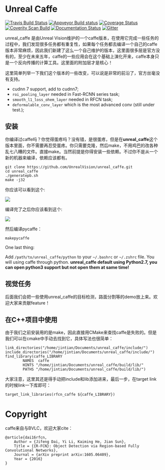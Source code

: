 # Unreal Caffe

[![Travis Build Status](https://travis-ci.org/uglide/RedisDesktopManager.svg?branch=0.9)](https://travis-ci.org/uglide/RedisDesktopManager) 
[![Appveyor Build status](https://ci.appveyor.com/api/projects/status/91mj2ge0lxjf693c/branch/0.9?svg=true)](https://ci.appveyor.com/project/uglide/redisdesktopmanager/branch/0.9)
[![Coverage Status](https://coveralls.io/repos/uglide/RedisDesktopManager/badge.svg?branch=0.9)](https://coveralls.io/r/uglide/RedisDesktopManager?branch=0.9)
[![Coverity Scan Build](https://scan.coverity.com/projects/3548/badge.svg)](https://scan.coverity.com/projects/3548)
[![Documentation Status](https://readthedocs.org/projects/redisdesktopmanager/badge/?version=latest)](http://docs.redisdesktop.com/en/latest/?badge=latest)
[![Gitter](https://badges.gitter.im/Join%20Chat.svg)](https://gitter.im/uglide/RedisDesktopManager)





unreal_caffe 是由Unreal Vision维护的一个caffe版本，在使用它完成一些任务的过程中，我们发现很多任务都有重复性，如果每个任务都去编译一个自己的caffe版本非常麻烦，因此我们新建了这么一个自己维护的版本，这里面很多层是官方没有的，至少在未来五年，caffe的一些应用会在这个基础上演化开来，caffe本身只是一个反向传播的计算工具。这里面的附加层才是核心！

这里简单列举一下我们这个版本的一些改变，可以说是非常的前沿了，官方丝毫没有支持。

- cudnn 7 support, add to cudnn7;
- `roi_pooling_layer` needed in Fast-RCNN series task;
- `smooth_l1_loss_ohem_layer` needed in RFCN task;
- `deformalable_conv_layer` which is the most advanced conv (still under test.);




## 安装

你编译过caffe吗？你觉得蛋疼吗？没有错，是很蛋疼，但是在**unreal_caffe**这个版本里面，你不需要再忍受蛋疼。你只需要克隆，然后make，不用鸡巴的改各种乱七八糟的文件。直接make。当然前提是你得安装一些依赖。不过你不是从一个新的机器来编译，依赖应该都有。

```shell
git clone https://github.com/UnrealVision/unreal_caffe.git
cd unreal_caffe
./generatepb.sh
make -j32
```

你应该可以看到这个:

![](https://i.loli.net/2017/12/28/5a446e4ec8f9a.png)

编译完了之后你应该看到这个:

![](https://i.loli.net/2017/12/28/5a446e8ff3c22.png)

然后编译pycaffe：

```
makepycaffe
```

One last thing:

Add `/path/to/unreal_caffe/python` to your `~/.bashrc` or `~/.zshrc` file. You will using caffe through python. **unreal_caffe default using Python2.7, you can open python3 support but not open them at same time!**



## 视觉任务



后面我们会把一些使用unreal_caffe的目标检测，路面分割等的demo放上来。欢迎大家来贡献feature！



## 在C++项目中使用

由于我们之前安装用的是make，因此直接用CMake来查找caffe是失败的。但是我们可以在cmake中手动去找到它，具体写法也很简单：

```
link_directories("/home/jintian/Documents/unreal_caffe/include/")
include_directories("/home/jintian/Documents/unreal_caffe/include/")
find_library(caffe_LIBRARY
        NAMES  caffe
        HINTS "/home/jintian/Documents/unreal_caffe/build/lib/"
        PATHS "/home/jintian/Documents/unreal_caffe/build/lib/")
```

大家注意，这里其还是得手动把include和lib添加进来，最后一步，在target link的时候link一下库即可：

```
target_link_libraries(rfcn_caffe ${caffe_LIBRARY})
```



# Copyright

caffe来自与BVLC，欢迎大家cite：

```
@article{dai16rfcn,
    Author = {Jifeng Dai, Yi Li, Kaiming He, Jian Sun},
    Title = {{R-FCN}: Object Detection via Region-based Fully Convolutional Networks},
    Journal = {arXiv preprint arXiv:1605.06409},
    Year = {2016}
}
```
